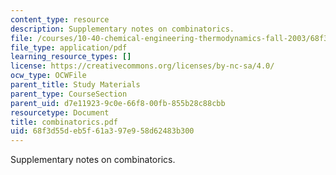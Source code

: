 ```yaml
---
content_type: resource
description: Supplementary notes on combinatorics.
file: /courses/10-40-chemical-engineering-thermodynamics-fall-2003/68f3d55deb5f61a397e958d62483b300_combinatorics.pdf
file_type: application/pdf
learning_resource_types: []
license: https://creativecommons.org/licenses/by-nc-sa/4.0/
ocw_type: OCWFile
parent_title: Study Materials
parent_type: CourseSection
parent_uid: d7e11923-9c0e-66f8-00fb-855b28c88cbb
resourcetype: Document
title: combinatorics.pdf
uid: 68f3d55d-eb5f-61a3-97e9-58d62483b300
---
```

Supplementary notes on combinatorics.